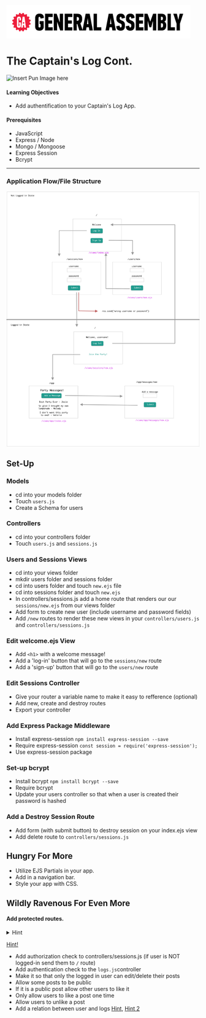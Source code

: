 [![General Assembly Logo](/ga_cog.png)](https://generalassemb.ly)

# The Captain's Log Cont.

![Insert Pun Image here](https://i.imgflip.com/2174sq.jpg)

#### Learning Objectives

- Add authentification to your Captain's Log App. 

#### Prerequisites

- JavaScript
- Express / Node 
- Mongo / Mongoose
- Express Session
- Bcrypt 

---


### Application Flow/File Structure

![express auth png](express_auth.png)

## Set-Up

### Models 
- cd into your models folder
- Touch `users.js` 
- Create a Schema for users

### Controllers
- cd into your controllers folder
- Touch `users.js` and `sessions.js`

### Users and Sessions Views 
- cd into your views folder 
- mkdir users folder and sessions folder 
- cd into users folder and touch `new.ejs` file 
- cd into sessions folder and touch `new.ejs`
- In controllers/sessions.js add a home route that renders our our `sessions/new.ejs` from our views folder 
- Add form to create new user (include username and password fields)
- Add `/new` routes to render these new views in your `controllers/users.js` and `controllers/sessions.js`

### Edit welcome.ejs View 
- Add `<h1>` with a welcome message! 
- Add a 'log-in' button that will go to the `sessions/new` route 
- Add a 'sign-up' button that will go to the `users/new` route 

### Edit Sessions Controller 
- Give your router a variable name to make it easy to refference (optional)
- Add new, create and destroy routes 
- Export your controller 

### Add Express Package Middleware 

- Install express-session
`npm install express-session --save`
- Require express-session
`const session = require('express-session');`
- Use express-session package 

### Set-up bcrypt 

- Install bcrypt
`npm install bcrypt --save`
- Require bcrypt 
- Update your users controller so that when a user is created their password is hashed

### Add a Destroy Session Route
- Add form (with submit button) to destroy session on your index.ejs view
- Add delete route to `controllers/sessions.js`

## Hungry For More 
- Utilize EJS Partials in your app.
- Add in a navigation bar.
- Style your app with CSS.


## Wildly Ravenous For Even More 
#### Add protected routes. 

<details><summary>Hint</summary>

![](https://i.imgur.com/nhE1RUM.png)

</details>

[Hint!](https://git.generalassemb.ly/Software-Engineering-Immersive-Remote/SEIR-Stitch/blob/master/unit_2/w06d05/instructor_notes/code-along/BONUSREADME4.md)
- Add authorization check to controllers/sessions.js (if user is NOT logged-in send them to `/` route)
- Add authentication check to the `logs.js`controller
- Make it so that only the logged in user can edit/delete their posts
- Allow some posts to be public
- If it is a public post allow other users to like it
- Only allow users to like a post one time
- Allow users to unlike a post
- Add a relation between user and logs [Hint](https://mongoosejs.com/docs/populate.html), [Hint 2](https://git.generalassemb.ly/Software-Engineering-Immersive-Remote/SEIR-Avocado-Toast/tree/master/unit_2/w06d02/instructor_notes)

